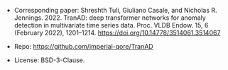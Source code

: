 
* Corresponding paper:
Shreshth Tuli, Giuliano Casale, and Nicholas R. Jennings. 2022. TranAD: deep transformer networks for anomaly detection in multivariate time series data. Proc. VLDB Endow. 15, 6 (February 2022), 1201–1214. https://doi.org/10.14778/3514061.3514067

* Repo: https://github.com/imperial-qore/TranAD

* License: BSD-3-Clause.


